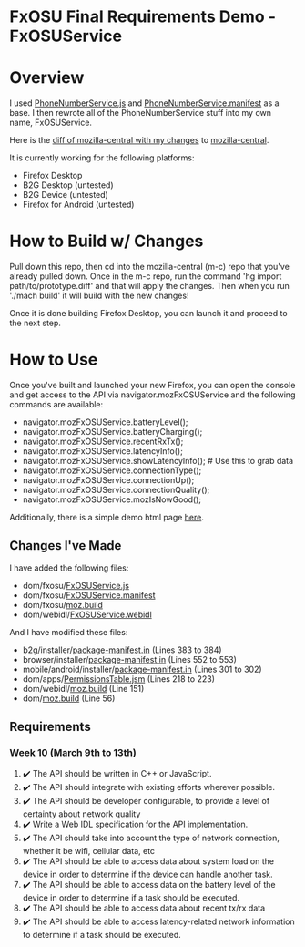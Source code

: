 # FxOSU Final Requirements Demo - FxOSUService

# Overview

I used [PhoneNumberService.js](http://mxr.mozilla.org/mozilla-central/source/dom/phonenumberutils/PhoneNumberService.js) and [PhoneNumberService.manifest](http://mxr.mozilla.org/mozilla-central/source/dom/phonenumberutils/PhoneNumberService.manifest) as a base. I then rewrote all of the PhoneNumberService stuff into my own name, FxOSUService.

Here is the [diff of mozilla-central with my changes](https://github.com/JohnLZeller/fxosu-final/blob/master/prototype.diff) to [mozilla-central](http://hg.mozilla.org/mozilla-central/).

It is currently working for the following platforms:
* Firefox Desktop
* B2G Desktop (untested)
* B2G Device (untested)
* Firefox for Android (untested)

# How to Build w/ Changes
Pull down this repo, then cd into the mozilla-central (m-c) repo that you've already pulled down. Once in the m-c repo, run the command 'hg import path/to/prototype.diff' and that will apply the changes. Then when you run './mach build' it will build with the new changes!

Once it is done building Firefox Desktop, you can launch it and proceed to the next step.

# How to Use
Once you've built and launched your new Firefox, you can open the console and get access to the API via navigator.mozFxOSUService and the following commands are available:
* navigator.mozFxOSUService.batteryLevel();
* navigator.mozFxOSUService.batteryCharging();
* navigator.mozFxOSUService.recentRxTx();
* navigator.mozFxOSUService.latencyInfo();
* navigator.mozFxOSUService.showLatencyInfo(); # Use this to grab data
* navigator.mozFxOSUService.connectionType();
* navigator.mozFxOSUService.connectionUp();
* navigator.mozFxOSUService.connectionQuality();
* navigator.mozFxOSUService.mozIsNowGood();

Additionally, there is a simple demo html page [here](https://github.com/JohnLZeller/fxosu-final/blob/master/demo.html).

## Changes I've Made

I have added the following files:
* dom/fxosu/[FxOSUService.js](https://github.com/JohnLZeller/fxosu-final/blob/master/dom/fxosu/FxOSUService.js)
* dom/fxosu/[FxOSUService.manifest](https://github.com/JohnLZeller/fxosu-final/blob/master/dom/fxosu/FxOSUService.manifest)
* dom/fxosu/[moz.build](https://github.com/JohnLZeller/fxosu-final/blob/master/dom/fxosu/moz.build)
* dom/webidl/[FxOSUService.webidl](https://github.com/JohnLZeller/fxosu-final/blob/master/dom/webidl/FxOSUService.webidl)

And I have modified these files:
* b2g/installer/[package-manifest.in](https://github.com/JohnLZeller/fxosu-final/blob/master/b2g/installer/package-manifest.in#L383-L384) (Lines 383 to 384)
* browser/installer/[package-manifest.in](https://github.com/JohnLZeller/fxosu-final/blob/master/browser/installer/package-manifest.in#L552-L553) (Lines 552 to 553)
* mobile/android/installer/[package-manifest.in](https://github.com/JohnLZeller/fxosu-final/blob/master/mobile/android/installer/package-manifest.in#L301-L302) (Lines 301 to 302)
* dom/apps/[PermissionsTable.jsm](https://github.com/JohnLZeller/fxosu-final/blob/master/dom/apps/PermissionsTable.jsm#L218-L223) (Lines 218 to 223)
* dom/webidl/[moz.build](https://github.com/JohnLZeller/fxosu-final/blob/master/dom/webidl/moz.build#L151) (Line 151)
* dom/[moz.build](https://github.com/JohnLZeller/fxosu-final/blob/master/dom/moz.build#L56) (Line 56)

## Requirements
### Week 10 (March 9th to 13th)
1. :heavy_check_mark: The API should be written in C++ or JavaScript.
2. :heavy_check_mark: The API should integrate with existing efforts wherever possible.
3. :heavy_check_mark: The API should be developer configurable, to provide a level of certainty about network quality
4. :heavy_check_mark: Write a Web IDL specification for the API implementation.
5. :heavy_check_mark: The API should take into account the type of network connection, whether it be wifi, cellular data, etc
6. :heavy_check_mark: The API should be able to access data about system load on the device in order to determine if the device can handle another task.
7. :heavy_check_mark: The API should be able to access data on the battery level of the device in order to determine if a task should be executed.
8. :heavy_check_mark: The API should be able to access data about recent tx/rx data
9. :heavy_check_mark: The API should be able to access latency-related network information to determine if a task should be executed.
